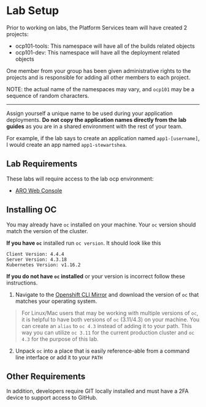 # Lab Setup
Prior to working on labs, the Platform Services team will have created 2
projects:
- ocp101-tools: This namespace will have all of the builds related objects
- ocp101-dev: This namespace will have all the deployment related objects

One member from your group has been given administrative rights to the projects
and is responsible for adding all other members to each project.

NOTE: the actual name of the namespaces may vary, and `ocp101` may be a sequence of random characters.

---
Assign yourself a unique name to be used during your application deployments.
**Do not copy the application names directly from the lab guides** as you are in a
shared environment with the rest of your team.

For example, if the lab says to create an application named `app1-[username]`, I
would create an app named `app1-stewartshea`.

## Lab Requirements
These labs will require access to the lab ocp environment:
- [ARO Web Console](https://console-openshift-console.apps.training-us.clearwater.devops.gov.bc.ca/)


## Installing OC

You may already have `oc` installed on your machine. Your `oc` version should match the version of the cluster. 

__If you have `oc`__ installed run `oc version`. It should look like this
```shell
Client Version: 4.4.4
Server Version: 4.3.18
Kubernetes Version: v1.16.2
```

__If you do not have `oc` installed__ or your version is incorrect follow these instructions.

1. Navigate to the [Openshift CLI Mirror](https://mirror.openshift.com/pub/openshift-v4/clients/ocp/4.3.25/) and download the version of `oc` that matches your operating system. 

> For Linux/Mac users that may be working with multiple versions of `oc`, it is helpful to have both versions of `oc` (3.11/4.3) on your machine. You can create an `alias` to `oc 4.3` instead of adding it to your path. This way you can utilize `oc 3.11` for the current production cluster and `oc 4.3` for the purpose of this lab.

2. Unpack `oc` into a place that is easily reference-able from a command line interface or add it to your `PATH`

## Other Requirements

In addition, developers require GIT locally installed and must have a 2FA device to support access to GitHub.
